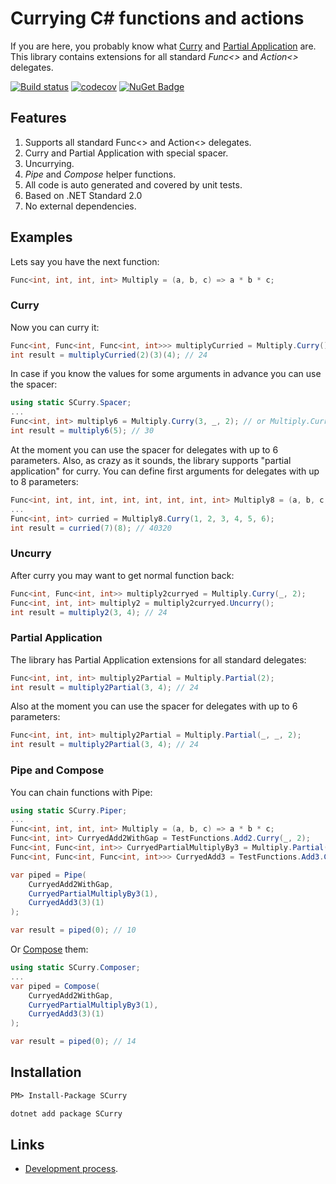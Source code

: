 # Currying C# functions and actions

If you are here, you probably know what [Curry](https://en.wikipedia.org/wiki/Currying) and [Partial Application](https://en.wikipedia.org/wiki/Partial_application) are. This library contains extensions for all standard *Func<>* and *Action<>* delegates.

[![Build status](https://ci.appveyor.com/api/projects/status/2ppb58d9a8gmvdfw/branch/master?svg=true)](https://ci.appveyor.com/project/sgaliamov/scurry/branch/master)
[![codecov](https://codecov.io/gh/sgaliamov/scurry/branch/develop/graph/badge.svg)](https://codecov.io/gh/sgaliamov/scurry)
[![NuGet Badge](https://buildstats.info/nuget/scurry)](https://www.nuget.org/packages/scurry/)

## Features

1. Supports all standard Func<> and Action<> delegates.
1. Curry and Partial Application with special spacer.
1. Uncurrying.
1. *Pipe* and *Compose* helper functions.
1. All code is auto generated and covered by unit tests.
1. Based on .NET Standard 2.0
1. No external dependencies.

## Examples

Lets say you have the next function:

``` c#
Func<int, int, int, int> Multiply = (a, b, c) => a * b * c;
```

### Curry

Now you can curry it:

``` c#
Func<int, Func<int, Func<int, int>>> multiplyCurried = Multiply.Curry();
int result = multiplyCurried(2)(3)(4); // 24
```

In case if you know the values for some arguments in advance you can use the spacer:

``` c#
using static SCurry.Spacer;
...
Func<int, int> multiply6 = Multiply.Curry(3, _, 2); // or Multiply.Curry(_, _, 6) or or Multiply.Curry(_, 6)
int result = multiply6(5); // 30
```

At the moment you can use the spacer for delegates with up to 6 parameters. Also, as crazy as it sounds, the library supports "partial application" for curry. You can define first arguments for delegates with up to 8 parameters:

``` c#
Func<int, int, int, int, int, int, int, int, int> Multiply8 = (a, b, c, d, e, f, g, h) => a * b * c * d * e * f * g * h;
...
Func<int, int> curried = Multiply8.Curry(1, 2, 3, 4, 5, 6);
int result = curried(7)(8); // 40320
```

### Uncurry

After curry you may want to get normal function back:

``` c#
Func<int, Func<int, int>> multiply2curryed = Multiply.Curry(_, 2);
Func<int, int, int> multiply2 = multiply2curryed.Uncurry();
int result = multiply2(3, 4); // 24
```

### Partial Application

The library has Partial Application extensions for all standard delegates:

``` c#
Func<int, int, int> multiply2Partial = Multiply.Partial(2);
int result = multiply2Partial(3, 4); // 24
```

Also at the moment you can use the spacer for delegates with up to 6 parameters:

``` c#
Func<int, int, int> multiply2Partial = Multiply.Partial(_, _, 2);
int result = multiply2Partial(3, 4); // 24
```

### Pipe and Compose

You can chain functions with Pipe:

``` c#
using static SCurry.Piper;
...
Func<int, int, int, int> Multiply = (a, b, c) => a * b * c;
Func<int, int> CurryedAdd2WithGap = TestFunctions.Add2.Curry(_, 2);
Func<int, Func<int, int>> CurryedPartialMultiplyBy3 = Multiply.Partial(_, _, 3).Curry();
Func<int, Func<int, Func<int, int>>> CurryedAdd3 = TestFunctions.Add3.Curry();

var piped = Pipe(
    CurryedAdd2WithGap,
    CurryedPartialMultiplyBy3(1),
    CurryedAdd3(3)(1)
);

var result = piped(0); // 10
```

Or [Compose](https://en.wikipedia.org/wiki/Function_composition) them:

``` c#
using static SCurry.Composer;
...
var piped = Compose(
    CurryedAdd2WithGap,
    CurryedPartialMultiplyBy3(1),
    CurryedAdd3(3)(1)
);

var result = piped(0); // 14
```

## Installation

``` ps
PM> Install-Package SCurry
```

``` cmd
dotnet add package SCurry
```

## Links

* [Development process](./process.md).
